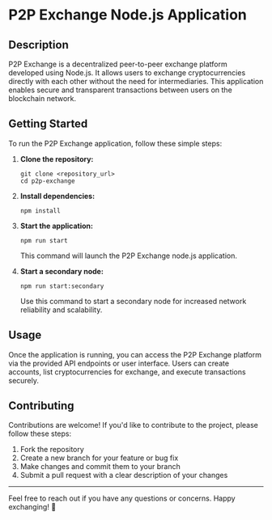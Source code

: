 # P2P Exchange Node.js Application

## Description

P2P Exchange is a decentralized peer-to-peer exchange platform developed using Node.js. It allows users to exchange cryptocurrencies directly with each other without the need for intermediaries. This application enables secure and transparent transactions between users on the blockchain network.

## Getting Started

To run the P2P Exchange application, follow these simple steps:

1. **Clone the repository:**
   ```
   git clone <repository_url>
   cd p2p-exchange
   ```

2. **Install dependencies:**
   ```
   npm install
   ```

3. **Start the application:**
   ```
   npm run start
   ```

   This command will launch the P2P Exchange node.js application.

4. **Start a secondary node:**
   ```
   npm run start:secondary
   ```

   Use this command to start a secondary node for increased network reliability and scalability.

## Usage

Once the application is running, you can access the P2P Exchange platform via the provided API endpoints or user interface. Users can create accounts, list cryptocurrencies for exchange, and execute transactions securely.

## Contributing

Contributions are welcome! If you'd like to contribute to the project, please follow these steps:

1. Fork the repository
2. Create a new branch for your feature or bug fix
3. Make changes and commit them to your branch
4. Submit a pull request with a clear description of your changes

---

Feel free to reach out if you have any questions or concerns. Happy exchanging! 🚀
